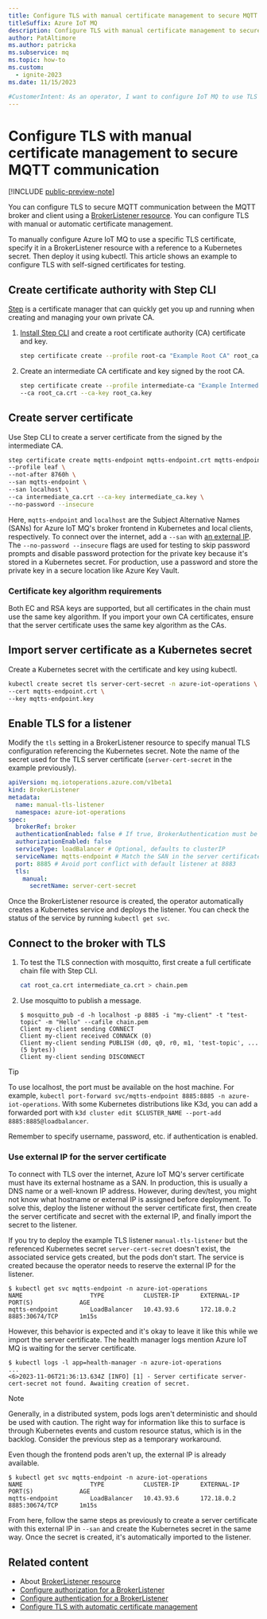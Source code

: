 ```yaml
---
title: Configure TLS with manual certificate management to secure MQTT communication
titleSuffix: Azure IoT MQ
description: Configure TLS with manual certificate management to secure MQTT communication between the MQTT broker and client.
author: PatAltimore
ms.author: patricka
ms.subservice: mq
ms.topic: how-to
ms.custom:
  - ignite-2023
ms.date: 11/15/2023

#CustomerIntent: As an operator, I want to configure IoT MQ to use TLS so that I have secure communication between the MQTT broker and client.
---
```


# Configure TLS with manual certificate management to secure MQTT communication

[!INCLUDE [public-preview-note](../includes/public-preview-note.md)]

You can configure TLS to secure MQTT communication between the MQTT broker and client using a [BrokerListener resource](howto-configure-brokerlistener.md). You can configure TLS with manual or automatic certificate management. 

To manually configure Azure IoT MQ to use a specific TLS certificate, specify it in a BrokerListener resource with a reference to a Kubernetes secret. Then deploy it using kubectl. This article shows an example to configure TLS with self-signed certificates for testing.

## Create certificate authority with Step CLI

[Step](https://smallstep.com/) is a certificate manager that can quickly get you up and running when creating and managing your own private CA. 

1. [Install Step CLI](https://smallstep.com/docs/step-cli/installation/) and create a root certificate authority (CA) certificate and key.

    ```bash
    step certificate create --profile root-ca "Example Root CA" root_ca.crt root_ca.key
    ```

1. Create an intermediate CA certificate and key signed by the root CA.

    ```bash
    step certificate create --profile intermediate-ca "Example Intermediate CA" intermediate_ca.crt intermediate_ca.key \
    --ca root_ca.crt --ca-key root_ca.key
    ```

## Create server certificate

Use Step CLI to create a server certificate from the signed by the intermediate CA.

```bash
step certificate create mqtts-endpoint mqtts-endpoint.crt mqtts-endpoint.key \
--profile leaf \
--not-after 8760h \
--san mqtts-endpoint \
--san localhost \
--ca intermediate_ca.crt --ca-key intermediate_ca.key \
--no-password --insecure
```

Here, `mqtts-endpoint` and `localhost` are the Subject Alternative Names (SANs) for Azure IoT MQ's broker frontend in Kubernetes and local clients, respectively. To connect over the internet, add a `--san` with [an external IP](#use-external-ip-for-the-server-certificate). The `--no-password --insecure` flags are used for testing to skip password prompts and disable password protection for the private key because it's stored in a Kubernetes secret. For production, use a password and store the private key in a secure location like Azure Key Vault.

### Certificate key algorithm requirements

Both EC and RSA keys are supported, but all certificates in the chain must use the same key algorithm. If you import your own CA certificates, ensure that the server certificate uses the same key algorithm as the CAs.

## Import server certificate as a Kubernetes secret

Create a Kubernetes secret with the certificate and key using kubectl.

```bash
kubectl create secret tls server-cert-secret -n azure-iot-operations \
--cert mqtts-endpoint.crt \
--key mqtts-endpoint.key
```

## Enable TLS for a listener

Modify the `tls` setting in a BrokerListener resource to specify manual TLS configuration referencing the Kubernetes secret. Note the name of the secret used for the TLS server certificate (`server-cert-secret` in the example previously).

```yaml
apiVersion: mq.iotoperations.azure.com/v1beta1
kind: BrokerListener
metadata:
  name: manual-tls-listener
  namespace: azure-iot-operations
spec:
  brokerRef: broker
  authenticationEnabled: false # If true, BrokerAuthentication must be configured
  authorizationEnabled: false
  serviceType: loadBalancer # Optional, defaults to clusterIP
  serviceName: mqtts-endpoint # Match the SAN in the server certificate
  port: 8885 # Avoid port conflict with default listener at 8883
  tls:
    manual:
      secretName: server-cert-secret
```

Once the BrokerListener resource is created, the operator automatically creates a Kubernetes service and deploys the listener. You can check the status of the service by running `kubectl get svc`.

## Connect to the broker with TLS

1. To test the TLS connection with mosquitto, first create a full certificate chain file with Step CLI.

    ```bash
    cat root_ca.crt intermediate_ca.crt > chain.pem
    ```

1. Use mosquitto to publish a message.

    ```console
    $ mosquitto_pub -d -h localhost -p 8885 -i "my-client" -t "test-topic" -m "Hello" --cafile chain.pem
    Client my-client sending CONNECT
    Client my-client received CONNACK (0)
    Client my-client sending PUBLISH (d0, q0, r0, m1, 'test-topic', ... (5 bytes))
    Client my-client sending DISCONNECT
    ```

> [!TIP]
> To use localhost, the port must be available on the host machine. For example, `kubectl port-forward svc/mqtts-endpoint 8885:8885 -n azure-iot-operations`. With some Kubernetes distributions like K3d, you can add a forwarded port with `k3d cluster edit $CLUSTER_NAME --port-add 8885:8885@loadbalancer`.

Remember to specify username, password, etc. if authentication is enabled.

### Use external IP for the server certificate

To connect with TLS over the internet, Azure IoT MQ's server certificate must have its external hostname as a SAN. In production, this is usually a DNS name or a well-known IP address. However, during dev/test, you might not know what hostname or external IP is assigned before deployment. To solve this, deploy the listener without the server certificate first, then create the server certificate and secret with the external IP, and finally import the secret to the listener.

If you try to deploy the example TLS listener `manual-tls-listener` but the referenced Kubernetes secret `server-cert-secret` doesn't exist, the associated service gets created, but the pods don't start. The service is created because the operator needs to reserve the external IP for the listener.

```console
$ kubectl get svc mqtts-endpoint -n azure-iot-operations
NAME                   TYPE           CLUSTER-IP      EXTERNAL-IP   PORT(S)             AGE
mqtts-endpoint         LoadBalancer   10.43.93.6      172.18.0.2    8885:30674/TCP      1m15s
```

However, this behavior is expected and it's okay to leave it like this while we import the server certificate. The health manager logs mention Azure IoT MQ is waiting for the server certificate.

```console
$ kubectl logs -l app=health-manager -n azure-iot-operations
...
<6>2023-11-06T21:36:13.634Z [INFO] [1] - Server certificate server-cert-secret not found. Awaiting creation of secret.
```

> [!NOTE]
> Generally, in a distributed system, pods logs aren't deterministic and should be used with caution. The right way for information like this to surface is through Kubernetes events and custom resource status, which is in the backlog. Consider the previous step as a temporary workaround.

Even though the frontend pods aren't up, the external IP is already available.

```console
$ kubectl get svc mqtts-endpoint -n azure-iot-operations
NAME                   TYPE           CLUSTER-IP      EXTERNAL-IP   PORT(S)             AGE
mqtts-endpoint         LoadBalancer   10.43.93.6      172.18.0.2    8885:30674/TCP      1m15s
```

From here, follow the same steps as previously to create a server certificate with this external IP in `--san` and create the Kubernetes secret in the same way. Once the secret is created, it's automatically imported to the listener. 

## Related content

- About [BrokerListener resource](howto-configure-brokerlistener.md)
- [Configure authorization for a BrokerListener](./howto-configure-authorization.md)
- [Configure authentication for a BrokerListener](./howto-configure-authentication.md)
- [Configure TLS with automatic certificate management](./howto-configure-tls-auto.md)
